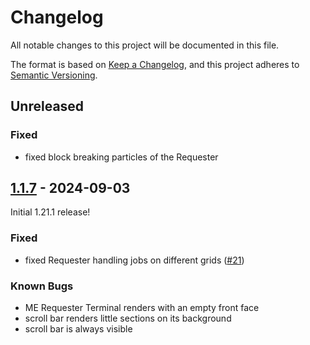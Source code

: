 # Changelog

All notable changes to this project will be documented in this file.

The format is based on [Keep a Changelog],
and this project adheres to [Semantic Versioning].

## Unreleased

### Fixed

- fixed block breaking particles of the Requester

## [1.1.7] - 2024-09-03

Initial 1.21.1 release!

### Fixed

- fixed Requester handling jobs on different grids ([#21](https://github.com/AlmostReliable/merequester/issues/21))

### Known Bugs

- ME Requester Terminal renders with an empty front face
- scroll bar renders little sections on its background
- scroll bar is always visible

<!-- Links -->
[keep a changelog]: https://keepachangelog.com/en/1.0.0/
[semantic versioning]: https://semver.org/spec/v2.0.0.html

<!-- Versions -->
[1.1.7]: https://github.com/AlmostReliable/merequester/releases/tag/v1.20.1-neoforge-1.1.7
